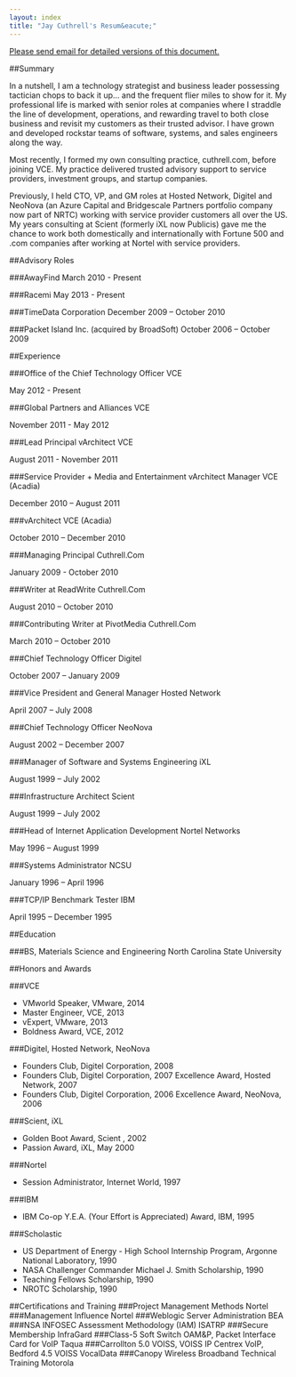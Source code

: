 ```yaml
---
layout: index
title: "Jay Cuthrell's Resum&eacute;"
---
```


<a href="mailto:jay@cuthrell.com?SUBJECT=cv">Please send email for detailed versions of this document.</a>

##Summary

In a nutshell, I am a technology strategist and business leader possessing tactician chops to back it up... and the frequent flier miles to show for it. My professional life is marked with senior roles at companies where I straddle the line of development, operations, and rewarding travel to both close business and revisit my customers as their trusted advisor. I have grown and developed rockstar teams of software, systems, and sales engineers along the way.

Most recently, I formed my own consulting practice, cuthrell.com, before joining VCE. My practice delivered trusted advisory support to service providers, investment groups, and startup companies.

Previously, I held CTO, VP, and GM roles at Hosted Network, Digitel and NeoNova (an Azure Capital and Bridgescale Partners portfolio company now part of NRTC) working with service provider customers all over the US. My years consulting at Scient (formerly iXL now Publicis) gave me the chance to work both domestically and internationally with Fortune 500 and .com companies after working at Nortel with service providers.

##Advisory Roles

###AwayFind
March 2010 - Present

###Racemi
May 2013 - Present

###TimeData Corporation
December 2009 – October 2010

###Packet Island Inc. (acquired by BroadSoft)
October 2006 – October 2009

##Experience

###Office of the Chief Technology Officer
VCE

May 2012 - Present

###Global Partners and Alliances
VCE

November 2011 - May 2012

###Lead Principal vArchitect
VCE

August 2011 - November 2011

###Service Provider + Media and Entertainment vArchitect Manager
VCE (Acadia)

December 2010 – August 2011

###vArchitect
VCE (Acadia)

October 2010 – December 2010 

###Managing Principal
Cuthrell.Com

January 2009 - October 2010

###Writer at ReadWrite
Cuthrell.Com

August 2010 – October 2010

###Contributing Writer at PivotMedia
Cuthrell.Com

March 2010 – October 2010

###Chief Technology Officer
Digitel

October 2007 – January 2009 

###Vice President and General Manager
Hosted Network

April 2007 – July 2008 

###Chief Technology Officer
NeoNova

August 2002 – December 2007

###Manager of Software and Systems Engineering
iXL

August 1999 – July 2002

###Infrastructure Architect
Scient

August 1999 – July 2002 

###Head of Internet Application Development
Nortel Networks

May 1996 – August 1999

###Systems Administrator
NCSU

January 1996 – April 1996

###TCP/IP Benchmark Tester
IBM

April 1995 – December 1995

##Education

###BS, Materials Science and Engineering
North Carolina State University

##Honors and Awards

###VCE

- VMworld Speaker, VMware, 2014
- Master Engineer, VCE, 2013 
- vExpert, VMware, 2013 
- Boldness Award, VCE, 2012

###Digitel, Hosted Network, NeoNova
- Founders Club, Digitel Corporation, 2008
- Founders Club, Digitel Corporation, 2007 Excellence Award, Hosted Network, 2007 
- Founders Club, Digitel Corporation, 2006 Excellence Award, NeoNova, 2006

###Scient, iXL
- Golden Boot Award, Scient , 2002 
- Passion Award, iXL, May 2000

###Nortel
- Session Administrator, Internet World, 1997

###IBM
- IBM Co-op Y.E.A. (Your Effort is Appreciated) Award, IBM, 1995

###Scholastic
- US Department of Energy - High School Internship Program, Argonne National Laboratory, 1990 
- NASA Challenger Commander Michael J. Smith Scholarship, 1990
- Teaching Fellows Scholarship, 1990
- NROTC Scholarship, 1990

##Certifications and Training
###Project Management Methods
Nortel
###Management Influence
Nortel
###Weblogic Server Administration
BEA
###NSA INFOSEC Assessment Methodology (IAM)
ISATRP
###Secure Membership
InfraGard
###Class-5 Soft Switch OAM&P, Packet Interface Card for VoIP
Taqua
###Carrollton 5.0 VOISS, VOISS IP Centrex VoIP, Bedford 4.5 VOISS
VocalData
###Canopy Wireless Broadband Technical Training
Motorola
